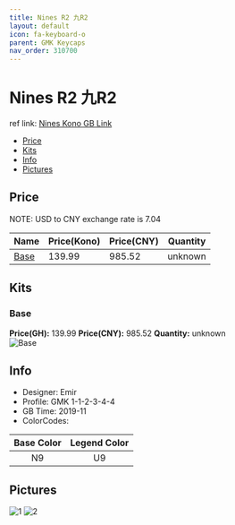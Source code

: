 ```yaml
---
title: Nines R2 九R2
layout: default
icon: fa-keyboard-o
parent: GMK Keycaps
nav_order: 310700
---
```


# Nines R2 九R2

ref link: [Nines Kono GB Link](https://kono.store/products/gmk-nines-keycap-set)

* [Price](#price)
* [Kits](#kits)
* [Info](#info)
* [Pictures](#pictures)


## Price  
NOTE: USD to CNY exchange rate is 7.04

| Name          | Price(Kono)    |  Price(CNY) | Quantity |
| ------------- | ------------ |  ---------- | -------- |
|[Base](#base)|139.99|985.52|unknown|


## Kits
### Base
**Price(GH):** 139.99    **Price(CNY):** 985.52    **Quantity:** unknown  
<img src="{{ 'assets/images/gmk-keycaps/nines/kits_pics/base.jpg' | relative_url }}" alt="Base" class="image featured">


## Info
* Designer: Emir
* Profile: GMK 1-1-2-3-4-4
* GB Time: 2019-11
* ColorCodes:  

Base Color      | Legend Color  
:-------------: | :------------:  
N9|U9


## Pictures
<img src="{{ 'assets/images/gmk-keycaps/nines/rendering_pics/1.jpg' | relative_url }}" alt="1" class="image featured">
<img src="{{ 'assets/images/gmk-keycaps/nines/rendering_pics/2.jpg' | relative_url }}" alt="2" class="image featured">
